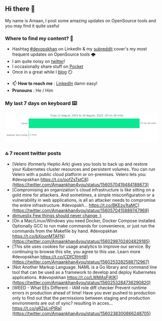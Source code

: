 <!--- [![Hits](https://hits.seeyoufarm.com/api/count/incr/badge.svg?url=https%3A%2F%2Fgithub.com%2Fakhan4u%2Fhit-counter&count_bg=%2379C83D&title_bg=%23555555&icon=&icon_color=%23E7E7E7&title=visits&edge_flat=false)](https://hits.seeyoufarm.com) --->

## Hi there 👋

My name is Amaan, I post some amazing updates on OpenSource tools and you may find it quite useful

### Where to find my content? 🤔

* Hashtag [#devopskhan](https://www.linkedin.com/feed/hashtag/devopskhan/) on LinkedIn & my [subreddit](https://www.reddit.com/r/devopskhan/) cover's my most frequent updates on OpenSource tools 🌩️
* I am quite noisy on [twitter](https://twitter.com/Amaankhan4you)!
* I occasionally share stuff on [Pocket](https://getpocket.com/@ej6g8d1dp2829A16a9Tf5d4T6bAMp3d8791rejDe86yem3bm4e14ex4fT4dluk29)
* Once in a great while I [blog](https://linuxparrot.com/) ⏲️


- 📫 **How to reach me** : [LinkedIn](https://www.linkedin.com/in/amaan-khan-linux-ninja) damn easy!
- **Pronouns** : He / Him

### My last 7 days on keyboard ⌨️

<img src="https://github.com/akhan4u/akhan4u/blob/main/images/stat.svg" alt="Amaan's Wakatime Activity!"/>

### 🔝 7 recent twitter posts
<!-- DEVDOJO:START -->
- [Velero &lpar;formerly Heptio Ark&rpar; gives you tools to back up and restore your Kubernetes cluster resources and persistent volumes. You can run Velero with a public cloud platform or on-premises. Velero lets you: #devopskhan https://t.co/oofZsTstC8](https://twitter.com/Amaankhan4you/status/1560570419484188673)
- [Compromising an organization&#39;s cloud infrastructure is like sitting on a gold mine for attackers. And sometimes, a simple misconfiguration or a vulnerability in web applications, is all an attacker needs to compromise the entire infrastructure. #devopskh… https://t.co/BKEzu1taMC](https://twitter.com/Amaankhan4you/status/1560570415889747969)
- [@mueslix Few things should never change :&rpar;](https://twitter.com/Amaankhan4you/status/1560545626043011072)
- [On a Mac/Linux/Windows you need Docker, Docker Compose installed. Optionally GCC to run make commands for convenience, or just run the commands from the Makefile by hand. #devopskhan https://t.co/bXounMTAFN](https://twitter.com/Amaankhan4you/status/1560298702404829185)
- [This site uses cookies for usage analytics to improve our service. By continuing to browse this site, you agree to this use. Learn more #devopskhan https://t.co/CDfCfiHrtB](https://twitter.com/Amaankhan4you/status/1560253282588712967)
- [Not Another Markup Language. NAML is a Go library and command line tool that can be used as a framework to develop and deploy Kubernetes applications. #devopskhan https://t.co/LWMAsFjKlK](https://twitter.com/Amaankhan4you/status/1560253284736290820)
- [WEED - What EEs Different - IAM role diff checker Prevent runtime errors in production ahead of time! Have you ever pushed to production only to find out that the permissions between staging and production environments are out of sync? resulting in acces… https://t.co/gRZpLnPIRa](https://twitter.com/Amaankhan4you/status/1560238300866248705)
<!-- DEVDOJO:END -->

<!-- ![Amaan's GitHub stats](https://github-readme-stats.vercel.app/api?username=akhan4u&count_private=true&show_icons=true&hide=contribs) -->

